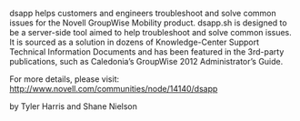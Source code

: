 dsapp helps customers and engineers troubleshoot and solve common issues for the Novell GroupWise Mobility product. dsapp.sh is designed to be a server-side tool aimed to help troubleshoot and solve common issues. It is sourced as a solution in dozens of Knowledge-Center Support Technical Information Documents and has been featured in the 3rd-party publications, such as Caledonia’s GroupWise 2012 Administrator’s Guide.

For more details, please visit:
http://www.novell.com/communities/node/14140/dsapp

by Tyler Harris and Shane Nielson
